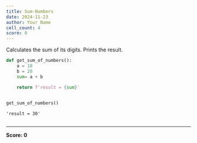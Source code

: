 ```yaml
---
title: Sum-Numbers
date: 2024-11-23
author: Your Name
cell_count: 4
score: 0
---
```


Calculates the sum of its digits.
Prints the result.



```python
def get_sum_of_numbers():
    a = 10
    b = 20
    sum= a + b

    return f'result = {sum}'
        
```


```python
get_sum_of_numbers()
```




    'result = 30'




```python

```


---
**Score: 0**
